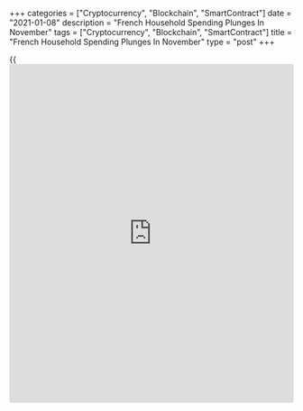 +++
categories = ["Cryptocurrency", "Blockchain", "SmartContract"]
date = "2021-01-08"
description = "French Household Spending Plunges In November"
tags = ["Cryptocurrency", "Blockchain", "SmartContract"]
title = "French Household Spending Plunges In November"
type = "post"
+++

{{<iframe id="large-banner" src="https://www.bounty.group/#slide=15.0" width="100%" height="600" scrolling="no" style="border: 0px solid rgb(216, 221, 230); border-radius: 3px;">}}

French household spending declined sharply in November due to the
implementation of lockdown measures, data released by the statistical
office Insee showed Friday.

Household consumption plunged 18.9 percent on month in November, in
contrast to October's 3.9 percent increase.

The decrease was mainly driven by a 30.1 percent fall in manufactured
goods sales and a 19.2 percent drop in energy expenditure. Food
consumption was down 5.8 percent.

The statistical office said household consumption expenditure on goods
was 17.1 percent lower than its level in November 2019. Nonetheless, the
decline was less severe than the one observed during the first lockdown.

For comments and feedback [contact](https://www.playgroundfx.com/contact/): editorial@rtt[news](https://www.letsplayfx.com/blog/forex-news-website/).com

[Economic News][1]

 **What parts of the world are seeing the best (and worst) economic
performances lately? Click[here][2] to check out our [Econ Scorecard][2]
and find out! See up-to-the-moment [ranking](https://www.playgroundfx.com/blog/crypto-exchange-ranking/)s for the best and worst
performers in [GDP][3], [unemployment rate][4], [inflation][5] and much
more.**

   1. www.rtt[news](https://www.letsplayfx.com/blog/forex-news-website/).com/Content/EconomicNews.aspx
   2. www.rtt[news](https://www.letsplayfx.com/blog/forex-news-website/).com/economic-scorecard/world-rank/retail-sales/highest-performance.aspx
   3. www.rtt[news](https://www.letsplayfx.com/blog/forex-news-website/).com/economic-scorecard/world-rank/GDP/highest-performance.aspx
   4. www.rtt[news](https://www.letsplayfx.com/blog/forex-news-website/).com/economic-scorecard/world-rank/unemployment-rate/lowest-performance.aspx
   5. www.rtt[news](https://www.letsplayfx.com/blog/forex-news-website/).com/economic-scorecard/world-rank/CPI/highest-performance.aspx